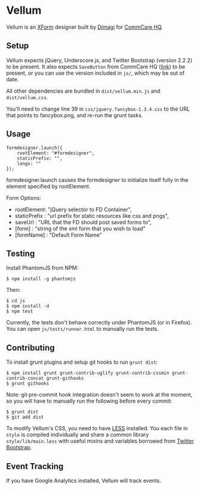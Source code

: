 Vellum
======

Vellum is an [XForm](http://en.wikipedia.org/wiki/XForms) designer built by
[Dimagi][0] for [CommCare HQ][1].

 [0]: http://www.dimagi.com
 [1]: http://www.commcarehq.org

Setup
-----

Vellum expects jQuery, Underscore.js, and Twitter Bootstrap (version 2.2.2) to
be present.   It also expects `SaveButton` from CommCare HQ
([link](https://github.com/dimagi/commcare-hq/blob/master/corehq/apps/hqwebapp/static/hqwebapp/js/main.js))
to be present, or you can use the version included in `js/`, which may be out of
date.

All other dependencies are bundled in `dist/vellum.min.js` and
`dist/vellum.css`.

You'll need to change line 39 in `css/jquery.fancybox-1.3.4.css` to the URL that
points to fancybox.png, and re-run the grunt tasks.

Usage
-----

    formdesigner.launch({
        rootElement: "#formdesigner",
        staticPrefix: "",
        langs: ""
    });

formdesigner.launch causes the formdesigner to initialize itself fully in the
element specified by rootElement.

Form Options:
* rootElement: "jQuery selector to FD Container",
* staticPrefix : "url prefix for static resources like css and pngs",
* saveUrl : "URL that the FD should post saved forms to",
* [form] : "string of the xml form that you wish to load"
* [formName] : "Default Form Name"

Testing
-------

Install PhantomJS from NPM:

```
$ npm install -g phantomjs
```

Then:

```
$ cd js
$ npm install -d
$ npm test
```

Currently, the tests don't behave correctly under PhantomJS (or in Firefox).
You can open `js/tests/runner.html` to manually run the tests.


Contributing
------------

To install grunt plugins and setup git hooks to run `grunt dist`:

```
$ npm install grunt grunt-contrib-uglify grunt-contrib-cssmin grunt-contrib-concat grunt-githooks
$ grunt githooks
```

Note: git pre-commit hook integration doesn't seem to work at the moment, so you
will have to manually run the following before every commit:

```
$ grunt dist
$ git add dist
```

To modify Vellum's CSS, you need to have [LESS](http://lesscss.org) installed.
You each file in `style` is compiled individually and share a common library `style/lib/main.less`
with useful mixins and variables borrowed from [Twitter Bootstrap](http://getbootstrap.com).

Event Tracking
--------------

If you have Google Analytics installed, Vellum will track events.
